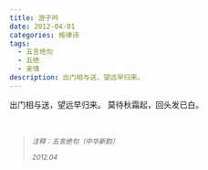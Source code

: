 ```yaml
---
title: 游子吟
date: 2012-04-01
categories: 格律诗
tags:
  - 五言绝句
  - 五绝
  - 亲情
description: 出门相与送，望远早归来。
---
```


出门相与送，望远早归来。
莫待秋霜起，回头发已白。

<br/>
<blockquote>
<p><small><i>注释：五言绝句（中华新韵）</i></small></p>
<p><small><i>2012.04</i></small></p>
</blockquote>